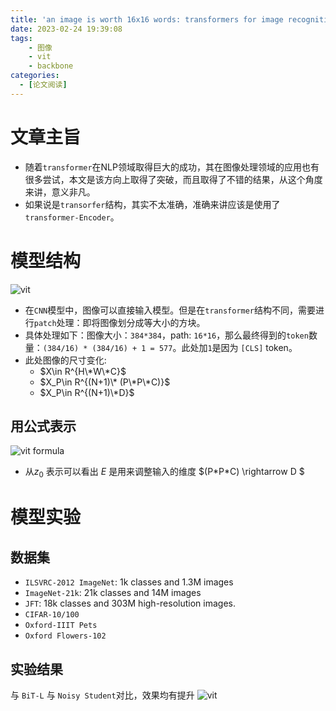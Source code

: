 ```yaml
---
title: 'an image is worth 16x16 words: transformers for image recognition at scale'
date: 2023-02-24 19:39:08
tags:
    - 图像
    - vit
    - backbone
categories:
  - [论文阅读]
---
```


# 文章主旨
* 随着`transformer`在NLP领域取得巨大的成功，其在图像处理领域的应用也有很多尝试，本文是该方向上取得了突破，而且取得了不错的结果，从这个角度来讲，意义非凡。
* 如果说是`transorfer`结构，其实不太准确，准确来讲应该是使用了`transformer-Encoder`。

# 模型结构

![vit](./vit.png)

* 在`CNN`模型中，图像可以直接输入模型。但是在`transformer`结构不同，需要进行`patch`处理：即将图像划分成等大小的方块。
* 具体处理如下：图像大小：`384*384`，path: `16*16`，那么最终得到的`token`数量：`(384/16) * (384/16) + 1 = 577`。此处加`1`是因为 `[CLS]` token。
* 此处图像的尺寸变化: 
  * $X\in R^{H\*W\*C}$ 
  * $X_P\in R^{(N+1)\* (P\*P\*C)}$ 
  * $X_P\in R^{(N+1)\*D}$

## 用公式表示
![vit formula](./vit_1.png)

* 从$z_0$ 表示可以看出 $E$ 是用来调整输入的维度 $(P\*P\*C) \rightarrow D $

# 模型实验
## 数据集
  * `ILSVRC-2012 ImageNet`:  1k classes and 1.3M images
  * `ImageNet-21k`: 21k classes and 14M images
  * `JFT`: 18k classes and 303M high-resolution images.
  * `CIFAR-10/100`
  * `Oxford-IIIT Pets`
  * `Oxford Flowers-102`
## 实验结果
与 `BiT-L` 与 `Noisy Student`对比，效果均有提升
![vit](./vit_2.png)